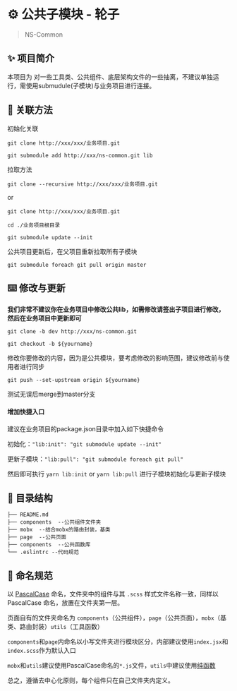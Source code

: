 # ⚙️ 公共子模块 - 轮子

> NS-Common

## ✨ 项目简介

本项目为 对一些工具类、公共组件、底层架构文件的一些抽离，不建议单独运行，需使用submudule(子模块)与业务项目进行连接。

## 🔨 关联方法

初始化关联

`git clone http://xxx/xxx/业务项目.git`

`git submodule add http://xxx/ns-common.git lib`

拉取方法

`git clone --recursive http://xxx/xxx/业务项目.git` 

or 

`git clone http://xxx/xxx/业务项目.git`

`cd ./业务项目根目录`

`git submodule update --init`


公共项目更新后，在父项目重新拉取所有子模块

`git submodule foreach git pull origin master`

## ⌨️ 修改与更新

**我们非常不建议你在业务项目中修改公共lib，如需修改请签出子项目进行修改，然后在业务项目中更新即可**

`git clone -b dev http://xxx/ns-common.git`

`git checkout -b ${yourname}`

修改你要修改的内容，因为是公共模块，要考虑修改的影响范围，建议修改前与使用者进行同步

`git push --set-upstream origin ${yourname}`

测试无误后merge到master分支

#### 增加快捷入口

建议在业务项目的package.json目录中加入如下快捷命令

初始化：`"lib:init": "git submodule update --init"`

更新子模块：`"lib:pull": "git submodule foreach git pull"`

然后即可执行
`yarn lib:init` or `yarn lib:pull`
进行子模块初始化与更新子模块

## 🔖 目录结构

```
├── README.md
├── components  --公共组件文件夹
├── mobx  --结合mobx的路由封装，基类
├── page  --公共页面
├── components  --公共函数库
└── .eslintrc --代码规范
```

## 📝 命名规范

以 [PascalCase](https://baike.baidu.com/item/PascalCase) 命名，文件夹中的组件与其 `.scss` 样式文件名称一致，同样以 PascalCase 命名，放置在文件夹第一层。

页面自有的文件夹命名为 `components`（公共组件），`page`（公共页面），`mobx`（基类、路由封装）`utils`（工具函数）

`components`和`page`内命名以小写文件夹进行模块区分，内部建议使用`index.jsx`和`index.scss`作为默认入口

`mobx`和`utils`建议使用PascalCase命名的`*.js`文件，`utils`中建议使用[纯函数](https://zh.wikipedia.org/wiki/%E7%BA%AF%E5%87%BD%E6%95%B0)

总之，遵循去中心化原则，每个组件只在自己文件夹内定义。
